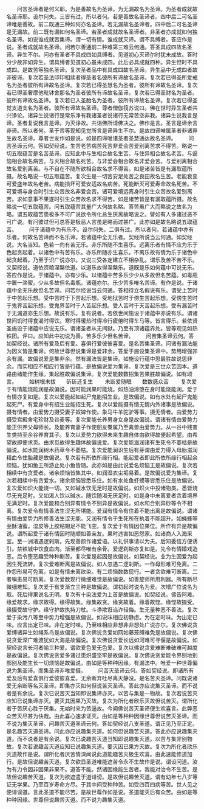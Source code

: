 <!-- { "loadSidebar": true } -->
　　问言圣谛者是何义耶。为是善故名为圣谛。为无漏故名为圣谛。为圣者成就故名圣谛耶。设尔何失。三皆有过。所以者何。若是善故名圣谛者。四中后二可名圣谛唯是善故。前二既通三种如何亦名圣谛。若无漏故名圣谛者。四中后二可名圣谛是无漏故。前二既有漏如何名圣谛。若圣者成就故名圣谛者。非圣者亦成就如何独名圣谛。如说谁成就苦集谛。谓一切有情。谁成就灭谛。谓不具缚者。答应作是说。圣者成就故名圣谛。问若尔善通前二种难第三难云何通。答圣具成四故名圣谛。异生不尔。问亦有圣者不具成四如具缚者。见道初心灭谛尔时犹未成故。答时分少故非如异生。谓具缚者见道初心虽未成四。此后必具成就四种。异生怛时不具成四。是故苦等独名圣谛。复次圣者品中有具成四故名圣谛。异生品中无成四者故非彼谛。复次若圣法印印相续者得圣者名彼所有谛故名圣谛。复次若已得圣所爱戒名为圣者彼所有谛故名圣谛。复次若已得圣慧名为圣者。彼所有谛故名圣谛。复次若已得圣奢摩他毗钵舍那名为圣者彼所有谛故名圣谛。复次若已得圣财名为圣者。彼所有谛故名圣谛。复次若已入圣胎名为圣者。彼所有谛故名圣谛。复次若已得圣觉支道支名为圣者。彼所有谛故名圣谛。尊者僧伽筏苏说曰。佛在世时异生圣者共兴诤论。诸异生说诸行是常乐净有我诸圣者说诸行无常苦空非我。诸异生说我言是谛。圣者复说我言是谛。为灭诤故。共诣佛所请佛决之。佛作是言。圣言是谛余言非谛。所以者何。圣于苦等现知见觉所言是谛异生不尔。是故四谛唯属圣者非诸异生故名圣谛。尊者世友作如是说。如是四谛唯诸圣者圣慧通达故名圣谛。
　　问苦圣谛云何。答如契经说。生苦老苦病苦死苦非爱会苦爱别离苦求不得苦。略说一切五取蕴苦是名苦圣谛。应知此中与生相合故名生苦。与住异相合故名老苦。与逼恼相合故名病苦。与灭相合故名死苦。与非爱会相合故名非爱会苦。与爱别离相合故名爱别离苦。与不自在不随所欲相合故名求不得苦。如是诸苦皆是有漏取蕴所摄。故名略说一切五取蕴苦。复次生是一切苦安足处苦之良田故名生苦。老能衰变可爱盛年故名老苦。病能损坏可爱安适故名病苦。死能断灭可爱寿命故名死苦。不可爱境与身合时引生众苦故名非爱会苦。诸可爱境远离身时引生众苦故名爱别离苦。求如意事不果遂时引生众苦故名求不得苦。如是诸苦皆是有漏取蕴所摄。故名略说一切五取蕴苦。问五取蕴苦其量广大何故名略。答苦虽广大而略说之故名为略。谓五取蕴苦患极多不可广说欲令所化总生厌离故略说之。譬如有人多诸过恶不可广说。有问彼过但可总答是极恶人言虽是略而过甚广。此亦如是故名略说五取蕴苦。
　　问于诸蕴中为有乐不。设尔何失。二俱有过。所以者何。若诸蕴中亦有乐者。何故名苦谛而不名乐谛。若诸蕴中全无乐者。契经所说当云何通。如契经说。大名当知。色若一向有苦无乐。非乐所随不生喜乐。远离乐者有情不应为乐于色起贪起着。以诸色中有苦有乐。亦乐所随亦生喜乐。不离乐故有情为乐于诸色中起贪起着。乃至于识广说亦尔。又说三受各定建立不相杂乱。谓乐及苦不苦不乐。又契经说。道依资粮涅槃依道。以道乐故得涅槃乐。道既是乐如何蕴中可说无乐。答应作是说。于诸蕴中。亦有少乐。以诸蕴中苦多乐少少从多故但名苦蕴。如毒瓶中置一渧蜜。少从多故但名毒瓶。诸蕴亦尔。乐少苦多唯名苦谛。有作是说。于诸蕴中全无乐故但名苦谛。问若尔经说当云何通。答相待立名假说有乐。谓受上苦时于中苦起乐想。受中苦时于下苦起乐想。受地狱苦时于傍生苦起乐想。受傍生苦时于鬼界苦起乐想。受鬼界苦时于人苦起乐想。受人苦时于天苦起乐想。受有漏苦时于无漏道亦生乐想。故说有乐。复有说者。若依世间施设于诸蕴中亦说有乐。谓诸世间饥时得食渴时得饮。寒时得暖热时得冷行疲倦时得车马等。皆言得乐。若依贤圣施设于诸蕴中应说无乐。谓诸圣者从无间狱。乃至有顶诸蕴界处。皆等观见如热铁团。评曰。应知此中初说为善。苦多乐少但名苦谛。
　　问苦集圣谛云何。答如契经说。诸所有爱及后有爱。喜俱行爱彼彼喜爱。是名苦集圣谛。问诸有漏法能为因义皆是集谛。何故世尊但说集谛是爱非余。答爱于施设集圣谛中。势用增强非余有漏。故偏说爱是集非余。然有漏法皆是集谛。如施设行蕴中思最胜故说思非余。而实相应不相应行皆是行蕴。是故偏说爱为集谛。复次爱是三世众苦因本。道路由绪能作生缘。集起胜故偏说集谛。复次爱能数数招集苦果胜故偏说。如有颂言。
　　如树根未拔　　斫斫还复生
　　未断爱随眠　　数数感众苦
　　复次爱于有情能烧能润是故偏说。因时能润果时能烧。如热油渧堕在身时能烧能润。爱于有情亦复如是。复次以爱能起如起尸鬼能招生业。是故偏说。如有水处有起尸鬼能起死尸。有爱身中有招生业能招生死。复次以爱能摄有情无情内外诸事是故偏说。摄有情者。由爱势力摄受妻子奴婢作使。象马牛羊驼驴等事。摄无情者。由爱势力摄受宫殿舍宅珍财及谷麦等。复次爱能长养男身女身是故偏说。谓诸有情由爱势力能正供养父母师长。及能养育妻子作使朋友眷属乃至禽兽由爱势力。从一谷中残害生类持至余谷养育其子。复次以爱势力欲得未来生趣自体由欲得故便起希望。由希望故即便求觅。由求觅故得生趣体故偏说爱。复次爱能滋润诸有生死令不萎枯是故偏说。如水能润树木药草令不萎枯。复次爱能润识生后有芽谓由爱力得入母胎滋润精血令住胎藏是故偏说。复次若有所依所缘行相。能起爱者即此所依所缘行相起余烦恼。犹如鱼王所游止处小鱼皆随。此亦如是由此说爱名烦恼王是故偏说。复次若相续中有贪爱者。诸余烦恼皆集其中。如润湿衣尘垢易着。是故偏说爱为集谛。复次若相续中有贪爱水。诸余烦恼皆悉乐住。如有水处鱼虾蟆等皆悉乐住是故偏说。复次爱如炽火能烧一切。又如碱水饮无足时是故偏说。如炽火中投诸物类。悉皆烧尽无充足时。又如渴人饮以碱水。随饮随渴无厌足时。如是身中未离爱者贪着境界无满足时。复次爱能和合别异有情令不别异是故偏说。如水和合别异砂等令不相离。复次爱令有情善法生涩无所堪能。爱润有情令有住着不能出离是故偏说。谓诸有情由爱势力所修善法生涩无能。又润有情令于生死所在执着不能超升。如蝇蜂等至酥油蜜。湿皮等上胶粘翅足不能飞空。复次爱于有情因位果位。所作有异是故偏说。谓所起爱于诸有情因时随顺如善亲友。果时违害如恶怨家。如诸商人入海采宝。至一洲渚遇逻刹斯。先现善颜作诸爱语。以礼供事请以为夫。后知委信方便诱引。禁铁城中饮食血肉。渐至都尽唯有余骨。爱逻刹斯亦复如是。先令有情嬉戏造恶。后令堕恶趣受种种剧苦。复次爱是起因是故偏说。如契经说。业为生因爱为起因生死流转。复次爱难断离是故偏说。如人忽遇二逻刹斯。一作母形难可免离。二作怨形易可免离。如是有情未离欲染。有二烦恼数数现行。一者贪欲难可断离。二者嗔恚易可断离。复次爱数现行微细难觉是故偏说。如善旋师所用利器。所有断尽微细难知。复次爱于有支渐立三种是故偏说。谓初起时说名为爱。次增广位说名为取。死后得果说名无明。复次有十染法爱为上首是故偏说。如契经说。佛告阿难。缘爱故求。缘求故得。缘得故集。缘集故贪。缘贪故着。缘着故悭。缘悭故摄受。缘摄受故守护。缘守护故执持刀杖。斗诤欺诳谄诈轻侮。生无量种恶不善法。复次爱于染污八等至中势力增强是故偏说。如说味相应初静虑。为在定时味。为出定已味。应言出定已味。非在定时味。乃至味相应非想非非想处广说亦尔。复次佛说贪爱缚诸异生如绳系鸟是故偏说。复次佛说贪爱如网如藤笼缚难免是故偏说。复次佛说贪爱深广难渡犹如大海是故偏说。复次佛说贪爱长远如河难可寻偃是故偏说。如契经说言长河者喻三种爱。谓欲爱色爱无色爱。复次以佛说贪爱难断难破难可越度是故偏说。复次佛说贪爱多诸过患炽盛坚牢是故偏说。复次佛说贪爱能令界别地别部别及能生长一切烦恼是故偏说。由如是等种种因缘。有漏法中。唯爱一种世尊偏说为集圣谛。而集圣谛非唯爱摄。
　　问苦灭圣谛云何。答如契经说。即诸所有爱及后有爱喜俱行爱彼彼喜爱。无余断弃吐尽离灭静没。是名苦灭圣谛。问既说诸爱无余断等名灭圣谛。即集亦灭如何但说苦灭圣谛。答此亦应说集灭圣谛。而不说者是有余说。复次已说苦灭当知即说集谛亦灭。以苦与集是一物故。复次若说苦灭应知已说集谛亦灭。要灭其因果乃灭故。复次为所化者欣乐灭故但说苦灭。谓所化者于苦厌心胜于厌集。无始时来为苦逼故。今闻佛说苦灭圣谛便生欢喜言。此弊恶众苦灭尽甚为快哉。由此喜心速求证灭。由如是等种种因缘世尊但说苦灭圣谛。而不说为集灭圣谛。问趣苦灭道圣谛云何。答如契经说八支圣道。谓正见乃至正定。是名趣苦灭道圣谛。问此亦应说趣集灭道。如何但说趣苦灭道。答此亦应说趣集灭道。而不说者是有余说。复次已说趣苦灭道当知即说趣集灭道。以苦与集非别物故。复次若说趣苦灭道应知已说趣集灭道。要灭因已果方灭故。复次为所化者欣乐灭道故作是说。谓所化者厌苦情深闻说此道能趣苦灭极生欢喜。由此速能修道加行。是故但说趣苦灭道。复次欲显圣道唯能遮苦令永不生故作是说。谓设问道。汝为有力令因非因果非果不。道答不能。然诸因缘能生苦者。我能对治令不生苦。是故但说趣苦灭道。复次为欲遮遣于道诽谤。是故但说趣苦灭道。谓有幼年七八岁等证无学果。乃至百岁寿命方尽。于其中间受种种苦。如受四百四病等苦。世人见之便诽谤道。言此圣道不能尽苦。是故世尊作如是说。圣道能灭后有众苦。由如是等种种因缘。世尊但说趣苦灭道。而不说为趣集灭道。
